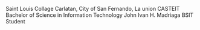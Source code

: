 Saint Louis Collage
Carlatan, City of San Fernando, La union
CASTEIT
Bachelor of Science in Information Technology
John Ivan H. Madriaga
BSIT Student
